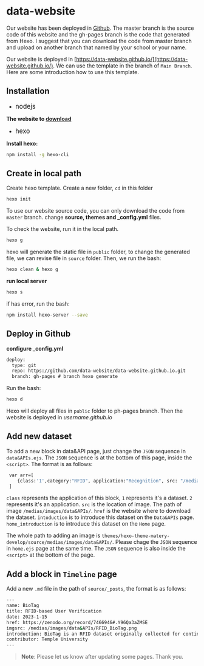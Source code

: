 # data-website


Our website has been deployed in [Github](https://github.com/data-website/data-website.github.io). The master branch is the source code of this website and the gh-pages branch is the code that generated from Hexo. I suggest that you can download the code from master branch and upload on another branch that named by your school or your name.

Our website is deployed in [https://data-website.github.io/](https://data-website.github.io/). We can use the template in the branch of `Main Branch`. Here are some introduction how to use this template.

## Installation

- <big>nodejs</big>

**The website to [download](https://nodejs.org/en/)**

- <big>hexo</big>

**Install hexo:**

``` bash
npm install -g hexo-cli
```

## Create in local path

Create hexo template. Create a new folder, `cd` in this folder

``` bash
hexo init
```

To use our website source code, you can only download the code from `master` branch. change **source, themes and _config.yml** files.


To check the website, run it in the local path.

``` bash
hexo g
```
hexo will generate the static file in `public` folder, to change the generated file, we can revise file in `source` folder. Then, we run the bash:

``` bash
hexo clean & hexo g
```

**run local server**

``` bash
hexo s
```

if has error, run the bash:

``` bash
npm install hexo-server --save
```

## Deploy in Github

**configure _config.yml**

```html
deploy:
  type: git
  repo: https://github.com/data-website/data-website.github.io.git
  branch: gh-pages # branch hexo generate
```

Run the bash:

```bash
hexo d
```

Hexo will deploy all files in `public` folder to ph-pages branch. Then the website is deployed in *username.github.io*

## Add new dataset

To add a new block in data&API page, just change the `JSON` sequence in `data&APIs.ejs`. The `JSON` sequence is at the bottom of this page, inside the `<script>`. The format is as follows:

```bash
 var arr=[
    {class:'1',category:"RFID", application:"Recognition", src: "/medias/images/data&APIs/RFID_BioTag.png", date:'Feb.2 2023', href: "https://zenodo.org/record/7466946#.Y96Qa3aZMSE",subtitle: "RFID-based User Verification",name:"BioTag",introduction:"BioTag RFID dataset is initially collected for continuous user verification. The dataset contains raw RFID samples from two RFID tags attached to the chest and abdomen of 10 participants. The RFID samples capture users' unique physiological characteristics, such as heartbeat and respiration patterns.",home_introduction:"BioTag is an RFID dataset originally collected for continuous user authentication based on unique biometrics in human respiration patterns. This dataset contains RFID raw data samples collected from two RFID tags attached to the chest and abdomen of 10 participants."},
 ]
 ```
 
 `class` represents the application of this block, `1` represents it's a dataset. `2` represents it's an application. 
`src` is the location of image. The path of image `/medias/images/data&APIs/`. 
`href` is the website where to download the dataset.
`intoduction` is to introduce this dataset on the `Data&APIs` page.
`home_introduction` is to introduce this dataset on the `Home` page.

The whole path to adding an image is `themes/hexo-theme-matery-develop/source/medias/images/data&APIs/`. Please chage the `JSON` sequence in `home.ejs` page at the same time. The `JSON` sequence is also inside the `<script>` at the bottom of the page.

## Add a block in `Timeline` page

Add a new `.md` file in the path of `source/_posts`, the format is as follows:

```bash
---
name: BioTag
title: RFID-based User Verification
date: 2023-1-15
href: https://zenodo.org/record/7466946#.Y96Qa3aZMSE
imgsrc: /medias/images/data&APIs/RFID_BioTag.png
introduction: BioTag is an RFID dataset originally collected for continuous user authentication based on unique biometrics in human respiration patterns. This dataset contains RFID raw data samples collected from two RFID tags attached to the chest and abdomen of 10 participants.
contributor: Temple University
---
```


> **Note**: Please let us know after updating some pages. Thank you.